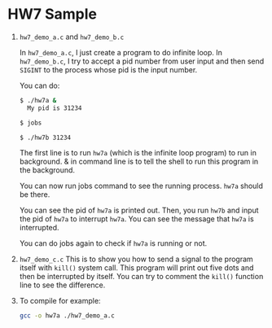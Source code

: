 # HW7 Sample

1. `hw7_demo_a.c` and `hw7_demo_b.c`

   In `hw7_demo_a.c`, I just create a program to do infinite loop.
   In `hw7_demo_b.c`, I try to accept a pid number from user input and then send `SIGINT` to the process whose pid is the input number.

   You can do:

   ```sh
   $ ./hw7a &
     My pid is 31234

   $ jobs

   $ ./hw7b 31234
   ```

   The first line is to run `hw7a` (which is the infinite loop program) to run in background. & in command line is to tell the shell to run this program in the background.

   You can now run jobs command to see the running process. `hw7a` should be there.

   You can see the pid of `hw7a` is printed out. Then, you run `hw7b` and input the pid of `hw7a` to interrupt `hw7a`. You can see the message that `hw7a` is interrupted.

   You can do jobs again to check if `hw7a` is running or not.

2. `hw7_demo_c.c`
   This is to show you how to send a signal to the program itself with `kill()` system call. This program will print out five dots and then be interrupted by itself. You can try to comment the `kill()` function line to see the difference.

3. To compile for example:
   
   ```sh
   gcc -o hw7a ./hw7_demo_a.c
   ```
